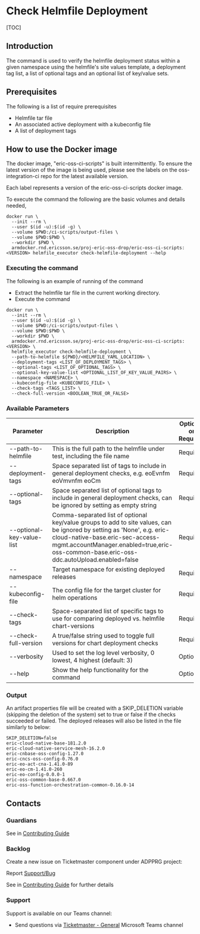 # Check Helmfile Deployment

[TOC]

## Introduction
The command is used to verify the helmfile deployment status within a given namespace using the helmfile's site values
template, a deployment tag list, a list of optional tags and an optional list of key/value sets.

## Prerequisites
The following is a list of require prerequisites
- Helmfile tar file
- An associated active deployment with a kubeconfig file
- A list of deployment tags

## How to use the Docker image
The docker image, "eric-oss-ci-scripts" is built intermittently.
To ensure the latest version of the image is being used, please see the labels on the oss-integration-ci
repo for the latest available version.

Each label represents a version of the eric-oss-ci-scripts docker image.

To execute the command the following are the basic volumes and details needed,
```
docker run \
  --init --rm \
  --user $(id -u):$(id -g) \
  --volume $PWD:/ci-scripts/output-files \
  --volume $PWD:$PWD \
  --workdir $PWD \
  armdocker.rnd.ericsson.se/proj-eric-oss-drop/eric-oss-ci-scripts:<VERSION> helmfile_executor check-helmfile-deployment --help
 ```

### Executing the command
The following is an example of running of the command
- Extract the helmfile tar file in the current working directory.
- Execute the command
```
docker run \
  --init --rm \
  --user $(id -u):$(id -g) \
  --volume $PWD:/ci-scripts/output-files \
  --volume $PWD:$PWD \
  --workdir $PWD \
  armdocker.rnd.ericsson.se/proj-eric-oss-drop/eric-oss-ci-scripts:<VERSION> \
  helmfile_executor check-helmfile-deployment \
  --path-to-helmfile ${PWD}/<HELMFILE_YAML_LOCATION> \
  --deployment-tags <LIST_OF_DEPLOYMENT_TAGS> \
  --optional-tags <LIST_OF_OPTIONAL_TAGS> \
  --optional-key-value-list <OPTIONAL_LIST_OF_KEY_VALUE_PAIRS> \
  --namespace <NAMESPACE> \
  --kubeconfig-file <KUBECONFIG_FILE> \
  --check-tags <TAGS_LIST> \
  --check-full-version <BOOLEAN_TRUE_OR_FALSE>
```


### Available Parameters
| Parameter                 | Description                                                                                                                                                                                                                                           | Optional or Required |
|---------------------------|-------------------------------------------------------------------------------------------------------------------------------------------------------------------------------------------------------------------------------------------------------|----------------------|
| --path-to-helmfile        | This is the full path to the helmfile under test, including the file name                                                                                                                                                                             | Required             |
| --deployment-tags         | Space separated list of tags to include in general deployment checks, e.g. eoEvnfm eoVmvnfm eoCm                                                                                                                                                      | Required             |
| --optional-tags           | Space separated list of optional tags to include in general deployment checks, can be ignored by setting as empty string                                                                                                                              | Required             |
| --optional-key-value-list | Comma-separated list of optional key/value groups to add to site values, can be ignored by setting as 'None', e.g. eric-cloud-native-base.eric-sec-access-mgmt.accountManager.enabled=true,eric-oss-common-base.eric-oss-ddc.autoUpload.enabled=false | Required             |
| --namespace               | Target namespace for existing deployed releases                                                                                                                                                                                                       | Required             |
| --kubeconfig-file         | The config file for the target cluster for helm operations                                                                                                                                                                                            | Required             |
| --check-tags              | Space-separated list of specific tags to use for comparing deployed vs. helmfile chart-versions                                                                                                                                                       | Required             |
| --check-full-version      | A true/false string used to toggle full versions for chart deployment checks                                                                                                                                                                          | Required             |
| --verbosity               | Used to set the log level verbosity, 0 lowest, 4 highest  (default: 3)                                                                                                                                                                                | Optional             |
| --help                    | Show the help functionality for the command                                                                                                                                                                                                           | Optional             |

### Output
An artifact properties file will be created with a SKIP_DELETION variable (skipping the deletion of the system) set to
true or false if the checks succeeded or failed. The deployed releases will also be listed in the file similarly to
below:

```
SKIP_DELETION=false
eric-cloud-native-base-181.2.0
eric-cloud-native-service-mesh-16.2.0
eric-cnbase-oss-config-1.27.0
eric-cncs-oss-config-0.76.0
eric-eo-act-cna-1.41.0-89
eric-eo-cm-1.41.0-260
eric-eo-config-0.0.0-1
eric-oss-common-base-0.667.0
eric-oss-function-orchestration-common-0.16.0-14
```


## Contacts

### Guardians

See in [Contributing Guide](../../../Contribution_Guide.md)

### Backlog

Create a new issue on Ticketmaster component under ADPPRG project:

Report [Support/Bug](https://jira-oss.seli.wh.rnd.internal.ericsson.com/browse/IDUN-4091)

See in [Contributing Guide](../../../Contribution_Guide.md) for further details

### Support

Support is available on our Teams channel:

- Send questions via
  [Ticketmaster - General](https://teams.microsoft.com/l/channel/19%3a9f5ed758e3a6405daffee42e0284268b%40thread.skype/General?groupId=1483901a-b5c4-445a-b707-aa7a5d0c1b4c&tenantId=92e84ceb-fbfd-47ab-be52-080c6b87953f)
  Microsoft Teams channel

